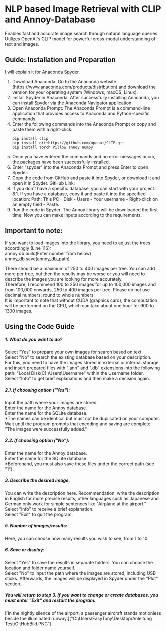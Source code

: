 # NLP based Image Retrieval with CLIP and Annoy-Database

Enables fast and accurate image search through natural language queries.
Utilizes OpenAI's CLIP model for powerful cross-modal understanding of text and images.

## Guide: Installation and Preparation
I will explain it for Anaconda Spyder.
1. Download Anaconda: Go to the Anaconda website (https://www.anaconda.com/products/distribution)
   and download the version for your operating system (Windows, macOS, Linux).
2. Install Spyder in Anaconda: After successfully installing Anaconda,
   you can install Spyder via the Anaconda Navigator application.
3. Open Anaconda Prompt: The Anaconda Prompt is a command-line application
   that provides access to Anaconda and Python-specific commands.
4. Enter the following commands into the Anaconda Prompt or copy and paste them with a right-click:
   ```
   pip install clip
   pip install git+https://github.com/openai/CLIP.git  
   pip install torch Pillow annoy numpy
   ```
6. Once you have entered the commands and no error messages occur, the packages have been successfully installed.
7. Enter "spyder" into the Anaconda Prompt and press Enter to open Spyder.
8. Copy the code from GitHub and paste it into Spyder, or download it and open it in Spyder. GitHub Link:
9. If you don't have a specific database, you can start with your project.
   8.1. If you have a database, copy it and paste it into the specified location: Path: This PC - Disk - Users - Your username - Right-click on an empty field - Paste.
10. Run the code in Spyder. The Annoy library will be downloaded the first time.
   Now you can make inputs according to the requirements. 

## Important to note: 
If you want to load images into the library, you need to adjust the trees accordingly (Line 116):  
annoy db.build(Enter number from below)  
annoy_db.save(annoy_db_path)  

There should be a maximum of 250 to 400 images per tree. You can add more per tree,
but then the results may be worse or you will need to describe the images you are looking for more accurately.   
Therefore, I recommend 100 to 250 images for up to 100,000 images
and from 100,000 onwards, 250 to 400 images per tree. Please do not use decimal numbers; round to whole numbers.  
It is important to note that without CUDA (graphics card),
the computation will be performed on the CPU, which can take about one hour for 900 to 1300 images.

## Using the Code Guide
##### 1. What do you want to do?  
Select "Yes" to prepare your own images for search based on text.  
Select "No" to search the existing database based on your description.  
For this, you need to have the images stored in external or internal storage and insert prepared files with ".ann" and ".db" extensions into the following path: "Local Disk(C):\Users\Username" within the Username folder.  
Select "Info" to get brief explanations and then make a decision again.

##### 2.1. If choosing option ("Yes"):  
Input the path where your images are stored.  
Enter the name for the Annoy database.  
Enter the name for the SQLite database.  
*The names can be identical but must not be duplicated on your computer.  
Wait until the program prompts that encoding and saving are complete: "The images were successfully added." 

##### 2.2. If choosing option ("No"):  
Enter the name for the Annoy database.  
Enter the name for the SQLite database.  
*Beforehand, you must also save these files under the correct path (see "1").  

##### 3. Describe the desired image.  
You can write the description here. Recommendation: write the description in English for more precise results; other languages such as Japanese and German only work for simple sentences like "Airplane at the airport."  
Select "Info" to receive a brief explanation.  
Select "Exit" to quit the program.  

##### 5. Number of images/results:  
Here, you can choose how many results you wish to see, from 1 to 10.

##### 6. Save or display:  
Select "Yes" to save the results in separate folders. You can choose the location and folder name yourself.  
Select "No" to input the path where the images are stored, including USB sticks. Afterwards, the images will be displayed in Spyder under the "Plot" section.  

##### You will return to step 3. If you want to change or create databases, you must enter "Exit" and restart the program.  

![In the nightly silence of the airport, a passenger aircraft stands motionless beside the illuminated runway.]("C:\Users\EasyTony\Desktop\Anleitung Test\GitHubBild.PNG")

